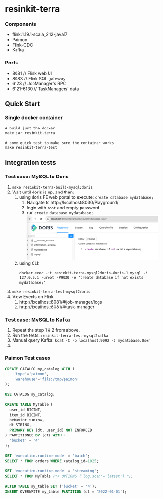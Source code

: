 
# resinkit-terra


### Components
- flink:1.19.1-scala_2.12-java17
- Paimon
- Flink-CDC
- Kafka

### Ports
- 8081 // Flink web UI
- 8083 // Flink SQL gateway
- 6123 // JobManager's RPC 
- 6121-6130 // TaskManagers' data


## Quick Start

### Single docker container

```shell
# build just the docker
make jar resinkit-terra

# some quick test to make sure the container works
make resinkit-terra-test
```

## Integration tests

### Test case: MySQL to Doris

1. `make resinkit-terra-build-mysql2doris`
2. Wait until doris is up, and then: 
   1. using doris FE web portal to execute: `create database mydatabase;`
      1. Navigate to http://localhost:8030/Playground/ 
      2. login with `root` and empty password
      3. run `create database mydatabase;`. ![alt text](../images/doris_create_mydatabase.png)
   2. using CLI:
      ```shell
      docker exec -it resinkit-terra-mysql2doris-doris-1 mysql -h 127.0.0.1 -uroot -P9030 -e 'create database if not exists mydatabase;'
      ```
3. `make resinkit-terra-test-mysql2doris`
4. View Events on Flink
   1. http://localhost:8081/#/job-manager/logs
   2. http://localhost:8081/#/task-manager


### Test case: MySQL to Kafka

1. Repeat the step 1 & 2 from above.
2. Run the tests: `resinkit-terra-test-mysql2kafka`
3. Manual query Kafka: `kcat -C -b localhost:9092 -t mydatabase.User`
4. 


### Paimon Test cases

```sql
CREATE CATALOG my_catalog WITH (
    'type'='paimon',
    'warehouse'='file:/tmp/paimon'
);

USE CATALOG my_catalog;

CREATE TABLE MyTable (
  user_id BIGINT,
  item_id BIGINT,
  behavior STRING,
  dt STRING,
  PRIMARY KEY (dt, user_id) NOT ENFORCED
) PARTITIONED BY (dt) WITH (
  'bucket' = '4'
);

SET 'execution.runtime-mode' = 'batch';
SELECT * FROM orders WHERE catalog_id=1025;

SET 'execution.runtime-mode' = 'streaming';
SELECT * FROM MyTable /*+ OPTIONS ('log.scan'='latest') */;

ALTER TABLE my_table SET ('bucket' = '4');
INSERT OVERWRITE my_table PARTITION (dt = '2022-01-01');
```

